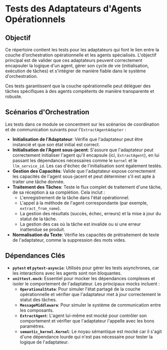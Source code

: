 # Tests des Adaptateurs d'Agents Opérationnels

## Objectif

Ce répertoire contient les tests pour les adaptateurs qui font le lien entre la couche d'orchestration opérationnelle et les agents spécialisés. L'objectif principal est de valider que ces adaptateurs peuvent correctement encapsuler la logique d'un agent, gérer son cycle de vie (initialisation, exécution de tâches) et s'intégrer de manière fiable dans le système d'orchestration.

Ces tests garantissent que la couche opérationnelle peut déléguer des tâches spécifiques à des agents compétents de manière transparente et robuste.

## Scénarios d'Orchestration

Les tests dans ce module se concentrent sur les scénarios de coordination et de communication suivants pour l'`ExtractAgentAdapter` :

-   **Initialisation de l'Adaptateur**: Vérifie que l'adaptateur peut être instancié et que son état initial est correct.
-   **Initialisation de l'Agent sous-jacent**: S'assure que l'adaptateur peut correctement initialiser l'agent qu'il encapsule (ici, `ExtractAgent`), en lui passant les dépendances nécessaires comme le `kernel` et le `llm_service_id`. Les cas d'échec de l'initialisation sont également testés.
-   **Gestion des Capacités**: Valide que l'adaptateur expose correctement les capacités de l'agent sous-jacent et peut déterminer s'il est apte à traiter une tâche donnée.
-   **Traitement des Tâches**: Teste le flux complet de traitement d'une tâche, de sa réception à sa complétion. Cela inclut :
    -   L'enregistrement de la tâche dans l'état opérationnel.
    -   L'appel à la méthode de l'agent correspondante (par exemple, `extract_from_name`).
    -   La gestion des résultats (succès, échec, erreurs) et la mise à jour du statut de la tâche.
    -   La gestion des cas où la tâche est invalide ou si une erreur inattendue se produit.
-   **Normalisation du Texte**: Vérifie les capacités de prétraitement de texte de l'adaptateur, comme la suppression des mots vides.

## Dépendances Clés

-   **`pytest` et `pytest-asyncio`**: Utilisés pour gérer les tests asynchrones, car les interactions avec les agents sont non bloquantes.
-   **`unittest.mock`**: Essentiel pour mocker les dépendances complexes et isoler le comportement de l'adaptateur. Les principaux mocks incluent :
    -   **`OperationalState`**: Pour simuler l'état partagé de la couche opérationnelle et vérifier que l'adaptateur met à jour correctement le statut des tâches.
    -   **`MessageMiddleware`**: Pour simuler le système de communication entre les composants.
    -   **`ExtractAgent`**: L'agent lui-même est mocké pour contrôler son comportement et vérifier que l'adaptateur l'appelle avec les bons paramètres.
    -   **`semantic_kernel.Kernel`**: Le noyau sémantique est mocké car il s'agit d'une dépendance lourde qui n'est pas nécessaire pour tester la logique de l'adaptateur.
